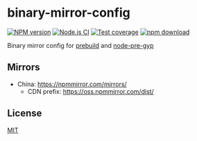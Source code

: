 binary-mirror-config
=======

[![NPM version][npm-image]][npm-url]
[![Node.js CI](https://github.com/cnpm/binary-mirror-config/actions/workflows/nodejs.yml/badge.svg)](https://github.com/cnpm/binary-mirror-config/actions/workflows/nodejs.yml)
[![Test coverage][codecov-image]][codecov-url]
[![npm download][download-image]][download-url]

[npm-image]: https://img.shields.io/npm/v/binary-mirror-config.svg?style=flat-square
[npm-url]: https://npmjs.org/package/binary-mirror-config
[codecov-image]: https://codecov.io/github/cnpm/binary-mirror-config/coverage.svg?branch=master
[codecov-url]: https://codecov.io/github/cnpm/binary-mirror-config?branch=master
[download-image]: https://img.shields.io/npm/dm/binary-mirror-config.svg?style=flat-square
[download-url]: https://npmjs.org/package/binary-mirror-config

Binary mirror config for [prebuild](https://github.com/mafintosh/prebuild) and [node-pre-gyp](https://github.com/mapbox/node-pre-gyp)

## Mirrors

- China: https://npmmirror.com/mirrors/
  - CDN prefix: https://oss.npmmirror.com/dist/

## License

[MIT](LICENSE)
